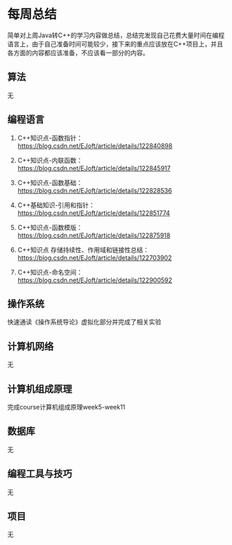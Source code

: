 # 每周总结

简单对上周Java转C++的学习内容做总结，总结完发现自己花费大量时间在编程语言上，由于自己准备时间可能较少，接下来的重点应该放在C++项目上，并且各方面的内容都应该准备，不应该看一部分的内容。

## 算法
无

## 编程语言

1. C++知识点-函数指针：https://blog.csdn.net/EJoft/article/details/122840898

2. C++知识点-内联函数：https://blog.csdn.net/EJoft/article/details/122845917 

3. C++知识点-函数基础：https://blog.csdn.net/EJoft/article/details/122828536

4. C++基础知识-引用和指针：https://blog.csdn.net/EJoft/article/details/122851774

5. C++知识点-函数模版：https://blog.csdn.net/EJoft/article/details/122875918

6. C++知识点 存储持续性、作用域和链接性总结：https://blog.csdn.net/EJoft/article/details/122703902

7. C++知识点-命名空间：https://blog.csdn.net/EJoft/article/details/122900592


## 操作系统
快速通读《操作系统导论》虚拟化部分并完成了相关实验


## 计算机网络
无

## 计算机组成原理
完成course计算机组成原理week5-week11

## 数据库
无

## 编程工具与技巧
无

## 项目
无